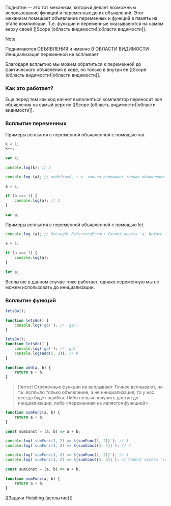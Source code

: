 Поднятие -- это тот механизм, который делает возможным использование функций и переменных до их объявлений. Этот механизм помещает объявление переменных и функций в память на этапе компиляции. Т.е. функции и переменные оказываеются на самом верху своей [[Scope (область видимости)|области видимости]].

>[!note] 
>Поднимаются ОБЪЯВЛЕНИЯ и именно В ОБЛАСТИ ВИДИМОСТИ
>Инициализация переменной не всплывает


Благодаря всплытию мы можем обратиться к переменной до фактического объявления в коде, но только в внутри ее [[Scope (область видимости)|области видимости]].

### Как это работает?
Еще перед тем как код начнет выполняться компилятор переносит все объявления на самый верх их [[Scope (область видимости)|области видимости]].

### Всплытие переменных

Примеры всплытия с переменной объявленной с помощью var.
```js
k = 1;  
k++;  
  
var k;  
  
console.log(k); // 2
```

```js
console.log (a); // undefined, т.к. только всплывает только объявление переменной, а не ее инициализация
  
a = 1;  
  
if (a === 1) {  
    console.log(a); // 1  
}  
  
var a;
```

Примеры всплытия с переменной объявленной с помощью let.
```js
console.log (a); // Uncaught ReferenceError: Cannot access 'a' before initialization  
  
a = 1;  
  
if (a === 1) {  
    console.log(a); 
}  
  
let a;
```
Всплытие в данном случае тоже работает, однако переменную мы не можем использовать до инициализации.

### Всплытие функций
```js
letsGo(); 
  
function letsGo() {  
    console.log('go!'); // 'go!' 
}
```

```js
letsGo();   
function letsGo() {  
    console.log('go!'); // 'go!'  
    console.log(add(5, 3)); // 8  
}  
  
function add(a, b) {  
    return a + b;  
}
```

>[!error] Стрелочные функции не всплывают
>Точнее всплывают, но т.к. всплыло только объявление, а не инициализация, то у нас всегда будет ошибка.
>Либо нельзя получить доступ до инициализации, либо <переменная не является функцией>
```js
function sumFunc(a, b) {  
    return a + b;  
}  
  
const sumConst = (a, b) => a + b;  
  
console.log(`sumFunc(1, 2) => ${sumFunc(1, 2)}`); // 3  
console.log(`sumFunc(1, 2) => ${sumConst(3, 4)}`); // 7
```

```js
console.log(`sumFunc(1, 2) => ${sumFunc(1, 2)}`); // 3  
console.log(`sumFunc(1, 2) => ${sumConst(3, 4)}`); // Cannot access 'sumConst' before initialization  
  
const sumConst = (a, b) => a + b;  
  
function sumFunc(a, b) {  
    return a + b;  
}
```

[[Задачи Hoisiting (всплытие)]]
